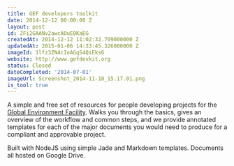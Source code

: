 ```yaml
---
title: GEF developers toolkit
date: 2014-12-12 00:00:00 Z
layout: post
id: 2Fi2GAANv2awcAOuE0KaEG
createdAt: 2014-12-12 11:02:32.709000000 Z
updatedAt: 2015-01-06 14:33:45.326000000 Z
imageId: 1lfz3ZN4cIoAGqS4QiEks6
website: http://www.gefdevkit.org
status: Closed
dateCompleted: '2014-07-01'
imageUrl: Screenshot_2014-11-18_15.17.01.png
is_tool: true
---
```


A simple and free set of resources for people developing projects for the [Global Environment Facility](http://thegef.org). Walks you through the basics, gives an overview of the workflow and common steps, and we provide annotated templates for each of the major documents you would need to produce for a compliant and approvable project. 

Built with NodeJS using simple Jade and Markdown templates. Documents all hosted on Google Drive.